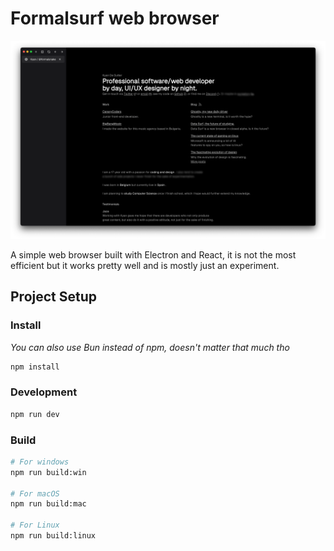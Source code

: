 # Formalsurf web browser

![screenshot](https://github.com/FormalSnake/Formalsurf/blob/main/assets/screenshot.png)

A simple web browser built with Electron and React, it is not the most efficient but it works pretty well and is mostly just an experiment.

## Project Setup

### Install
_You can also use Bun instead of npm, doesn't matter that much tho_
```bash
npm install
```

### Development

```bash
npm run dev
```

### Build

```bash
# For windows
npm run build:win

# For macOS
npm run build:mac

# For Linux
npm run build:linux
```
